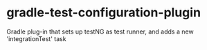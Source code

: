 # gradle-test-configuration-plugin
Gradle plug-in that sets up testNG as test runner, and adds a new 'integrationTest' task
